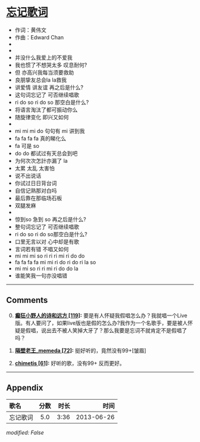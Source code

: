 # [忘记歌词](https://music.163.com/song?id=26608809)

* 作词：黄伟文
* 作曲：Edward Chan
*
*
* 并没什么我爱上的不爱我
* 我也惯了不想哭太多 叹息耐何?
* 但 亦高兴我每当须要救助
* 良朋挚友总会la la救我
* 讲爱情 讲友谊 再之后是什么?
* 这句词忘记了 可否继续唱歌
* ri do so ri do so 那空白是什么?
* 将语言淘汰了都可振动你么
* 随旋律变化 即兴又如何
* 
* mi mi mi do 句句有 mi 讲到我
* fa fa fa fa 真的睇化么
* fa 可是 so
* do do 都试过有天总会到吧
* 为何次次怎計亦漏了 la
* 太累 太乱 太害怕
* 说不出说话
* 你试过日日背台词
* 自信记熟那对白吗
* 最后靠在那临场石板
* 双腿发麻
* 
* 惊到so 急到 so 再之后是什么?
* 整句词忘记了 可否继续唱歌
* ri do so ri do so那空白是什么?
* 口里无言以对 心中却是有歌
* 言词若有错 不唱又如何
* mi mi mi so ri ri ri mi ri do do
* fa fa fa fa mi mi ri do ri do ri la so
* mi mi so ri ri mi ri do do la
* 谁能笑我一句亦没唱错


---

## Comments
0. **[癫狂小野人的诗和远方 \[119\]](https://music.163.com/#/user/home?id=45349785):** 要是有人怀疑我假唱怎么办？我就唱一个Live版。有人要问了，如果live版也是假的怎么办?我作为一个名歌手，要是被人怀疑是假唱，说出去不被人笑掉大牙了？那么我要是忘词不就肯定不是假唱了吗？

1. **[隔壁老王_memeda \[72\]](https://music.163.com/#/user/home?id=59976866):** 挺好听的，竟然没有99+[皱眉]

2. **[chimetis \[61\]](https://music.163.com/#/user/home?id=30017286):** 好听的歌，没有99+ 反而更好。



---

## Appendix

|歌名|分数|时长|时间|
|:---|:---:|---:|---:|
|忘记歌词|5.0|3:36|2013-06-26

*modified: False*